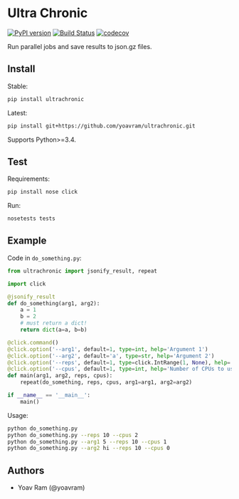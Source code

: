 # Ultra Chronic

[![PyPI version](https://badge.fury.io/py/ultrachronic.svg)](https://badge.fury.io/py/ultrachronic)
[![Build Status](https://travis-ci.org/yoavram/ultrachronic.svg?branch=master)](https://travis-ci.org/yoavram/ultrachronic)
[![codecov](https://codecov.io/gh/yoavram/ultrachronic/branch/master/graph/badge.svg)](https://codecov.io/gh/yoavram/ultrachronic)

Run parallel jobs and save results to json.gz files.

## Install

Stable:

```sh
pip install ultrachronic
```

Latest:

```sh
pip install git+https://github.com/yoavram/ultrachronic.git
```

Supports Python>=3.4.

## Test

Requirements:

```sh
pip install nose click
```

Run:

```sh
nosetests tests
```

## Example

Code in `do_something.py`:

```py
from ultrachronic import jsonify_result, repeat

import click

@jsonify_result
def do_something(arg1, arg2):
	a = 1
	b = 2
	# must return a dict!
	return dict(a=a, b=b)

@click.command()
@click.option('--arg1', default=1, type=int, help='Argument 1')
@click.option('--arg2', default='a', type=str, help='Argument 2')
@click.option('--reps', default=1, type=click.IntRange(1, None), help='Number of repetitions')
@click.option('--cpus', default=1, type=int, help='Number of CPUs to use (<1 for all available)')
def main(arg1, arg2, reps, cpus):
	repeat(do_something, reps, cpus, arg1=arg1, arg2=arg2)

if __name__ == '__main__':
	main()
```

Usage:

```sh
python do_something.py
python do_something.py --reps 10 --cpus 2
python do_something.py --arg1 5 --reps 10 --cpus 1
python do_something.py --arg2 hi --reps 10 --cpus 0
```

## Authors

- Yoav Ram (@yoavram)
